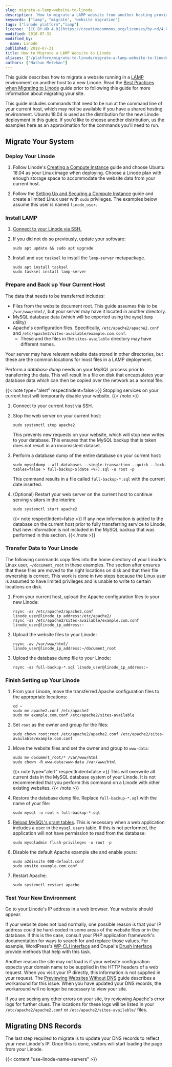 ```yaml
---
slug: migrate-a-lamp-website-to-linode
description: 'How to migrate a LAMP website from another hosting provider to Linode.'
keywords: ["lamp", "migrate", "website migration"]
tags: ["linode platform","lamp"]
license: '[CC BY-ND 4.0](https://creativecommons.org/licenses/by-nd/4.0)'
modified: 2018-07-31
modified_by:
  name: Linode
published: 2018-07-31
title: How to Migrate a LAMP Website to Linode
aliases: ['/platform/migrate-to-linode/migrate-a-lamp-website-to-linode/']
authors: ["Nathan Melehan"]
---
```


This guide describes how to migrate a website running in a [LAMP](/docs/guides/how-to-install-a-lamp-stack-on-ubuntu-18-04/#what-is-a-lamp-stack) environment on another host to a new Linode. Read the [Best Practices when Migrating to Linode](/docs/guides/best-practices-when-migrating-to-linode/) guide prior to following this guide for more information about migrating your site.

This guide includes commands that need to be run at the command line of your current host, which may not be available if you have a shared hosting environment. Ubuntu 18.04 is used as the distribution for the new Linode deployment in this guide. If you'd like to choose another distribution, us the examples here as an approximation for the commands you'll need to run.

## Migrate Your System

### Deploy Your Linode

1.  Follow Linode's [Creating a Compute Instance](/docs/products/compute/compute-instances/guides/create/) guide and choose Ubuntu 18.04 as your Linux image when deploying. Choose a Linode plan with enough storage space to accommodate the website data from your current host.

1.  Follow the [Setting Up and Securing a Compute Instance](/docs/products/compute/compute-instances/guides/set-up-and-secure/) guide and create a limited Linux user with `sudo` privileges. The examples below assume this user is named `linode_user`.

### Install LAMP

1.  [Connect to your Linode via SSH.](/docs/products/compute/compute-instances/guides/set-up-and-secure/#connect-to-the-instance)

1.  If you did not do so previously, update your software:

        sudo apt update && sudo apt upgrade

1.  Install and use `tasksel` to install the `lamp-server` metapackage.

        sudo apt install tasksel
        sudo tasksel install lamp-server

### Prepare and Back up Your Current Host

The data that needs to be transferred includes:

-  Files from the website document root. This guide assumes this to be `/var/www/html/`, but your server may have it located in another directory.
-  MySQL database data (which will be exported using the `mysqldump` utility)
-  Apache's configuration files. Specifically, `/etc/apache2/apache2.conf` and `/etc/apache2/sites-available/example.com.conf`.
    - These and the files in the `sites-available` directory may have different names.

Your server may have relevant website data stored in other directories, but these are the common locations for most files in a LAMP deployment.

Perform a *database dump* needs on your MySQL process prior to transferring the data. This will result in a file on disk that encapsulates your database data which can then be copied over the network as a normal file.

{{< note type="alert" respectIndent=false >}}
Stopping services on your current host will temporarily disable your website.
{{< /note >}}

1.  Connect to your current host via SSH.

1.  Stop the web server on your current host:

        sudo systemctl stop apache2

    This prevents new requests on your website, which will stop new writes to your database. This ensures that the MySQL backup that is taken does not result in an inconsistent dataset.

1.  Perform a database dump of the entire database on your current host:

        sudo mysqldump --all-databases --single-transaction --quick --lock-tables=false > full-backup-$(date +%F).sql -u root -p

    This command results in a file called `full-backup-*.sql` with the current date inserted.

1.  (Optional) Restart your web server on the current host to continue serving visitors in the interim:

        sudo systemctl start apache2

    {{< note respectIndent=false >}}
If any new information is added to the database on the current host prior to fully transferring service to Linode, that new information is not included in the MySQL backup that was performed in this section.
{{< /note >}}

### Transfer Data to Your Linode

The following commands copy files into the home directory of your Linode's Linux user, `~/document_root` in these examples. The section after ensures that these files are moved to the right locations on disk and that their file ownership is correct. This work is done in two steps because the Linux user is assumed to have limited privileges and is unable to write to certain locations on disk.

1.  From your current host, upload the Apache configuration files to your new Linode:

        rsync -az /etc/apache2/apache2.conf linode_user@linode_ip_address:/etc/apache2/
        rsync -az /etc/apache2/sites-available/example.com.conf linode_user@linode_ip_address:~

1.  Upload the website files to your Linode:

        rsync -av /var/www/html/ linode_user@linode_ip_address:~/document_root

1.  Upload the database dump file to your Linode:

        rsync -az full-backup-*.sql linode_user@linode_ip_address:~

### Finish Setting up Your Linode

1.  From your Linode, move the transferred Apache configuration files to the appropriate locations:

        cd ~
        sudo mv apache2.conf /etc/apache2
        sudo mv example.com.conf /etc/apache2/sites-available

1.  Set `root` as the owner and group for the files:

        sudo chown root:root /etc/apache2/apache2.conf /etc/apache2/sites-available/example.com.conf

1.  Move the website files and set the owner and group to `www-data`:

        sudo mv document_root/* /var/www/html
        sudo chown -R www-data:www-data /var/www/html
    {{< note type="alert" respectIndent=false >}}
This will overwrite all current data in the MySQL database system of your Linode. It is not recommended that you perform this command on a Linode with other existing websites.
{{< /note >}}

1.  Restore the database dump file. Replace `full-backup-*.sql` with the name of your file:

        sudo mysql -u root < full-backup-*.sql

1.  [Reload MySQL's grant tables](https://dev.mysql.com/doc/refman/8.0/en/privilege-changes.html). This is necessary when a web application includes a user in the `mysql.users` table. If this is not performed, the application will not have permission to read from the database:

        sudo mysqladmin flush-privileges -u root -p

1.  Disable the default Apache example site and enable yours:

        sudo a2dissite 000-default.conf
        sudo ensite example.com.conf

1.  Restart Apache:

        sudo systemctl restart apache

### Test Your New Environment

Go to your Linode's IP address in a web browser. Your website should appear.

If your website does not load normally, one possible reason is that your IP address could be hard-coded in some areas of the website files or in the database. If this is the case, consult your PHP application framework's documentation for ways to search for and replace those values. For example, WordPress's [WP-CLI interface](https://developer.wordpress.org/cli/commands/search-replace/) and Drupal's [Drush interface](https://www.drupal.org/project/sar) provide methods that help with this task.

Another reason the site may not load is if your website configuration expects your domain name to be supplied in the HTTP headers of a web request. When you visit your IP directly, this information is not supplied in your request. The [Previewing Websites Without DNS](/docs/guides/previewing-websites-without-dns/) guide describes a workaround for this issue. When you have updated your DNS records, the workaround will no longer be necessary to view your site.

If you are seeing any other errors on your site, try reviewing Apache's error logs for further clues. The locations for these logs will be listed in your `/etc/apache2/apache2.conf` or `/etc/apache2/sites-available/` files.

## Migrating DNS Records

The last step required to migrate is to update your DNS records to reflect your new Linode's IP. Once this is done, visitors will start loading the page from your Linode.

{{< content "use-linode-name-servers" >}}
